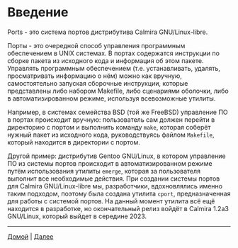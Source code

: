 # Введение

Ports - это система портов дистрибутива Calmira GNU/Linux-libre.

Порты - это очередной способ управления программным обеспечением в UNIX
системах. В портах содержатся инструкции по сборке пакета из исходного кода и
информация об этом пакете. Управлять программным обеспечением (т.е.
устанавливать, удалять, просматривать информацию о нём) можно как вручную,
самостоятельно запуская сборочные инструкции, которые представлены либо набором
Makefile, либо сценариями оболочки, либо в автоматизированном режиме, используя
всевозможные утилиты.

Например, в системах семейства BSD (той же FreeBSD) управление ПО в портах
происходит вручную: пользователь сам должен перейти в директорию с портом и
выполнить команду `make`, которая соберёт нужный пакет из исходного кода,
руководствуясь файлом `Makefile`, который находится в директории с портом.

Другой пример: дистрибутив Gentoo GNU/Linux, в котором управление ПО из системы
портов происходит в автоматизированном режиме путём использования утилиты
`emerge`, которая за пользователя выполнит все необходимые действия. При
создании системы портов для Calmira GNU/Linux-libre мы, разработчики,
вдохновлялись именно таким подходом, поэтому была создана утилита `cport`,
предназначенная для работы с системой портов. На данный момент утилита всё ещё
находится в разработке, но окончательный релиз войдёт в Calmira 1.2a3
GNU/Linux, который выйдет в середине 2023.

---

[Домой](README.md) | [Далее](package-manage.md)
